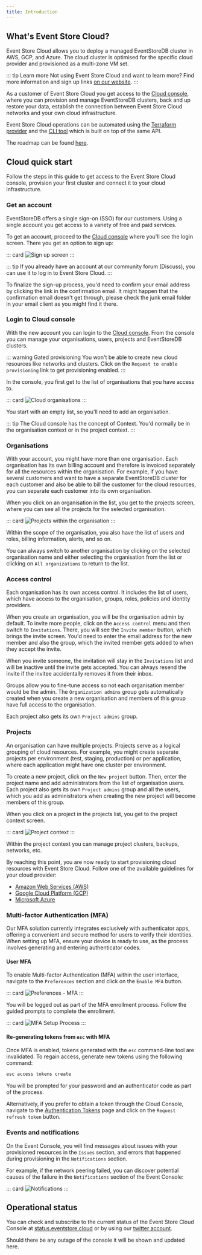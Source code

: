 ```yaml
---
title: Introduction
---
```


## What's Event Store Cloud?

Event Store Cloud allows you to deploy a managed EventStoreDB cluster in AWS, GCP, and Azure. The cloud cluster is optimised for the specific cloud provider and provisioned as a multi-zone VM set.

::: tip Learn more
Not using Event Store Cloud and want to learn more? Find more information and sign up links [on our website](https://www.eventstore.com/event-store-cloud).
:::

As a customer of Event Store Cloud you get access to the [Cloud console](https://console.eventstore.cloud), where you can provision and manage EventStoreDB clusters, back and up restore your data, establish the connection between Event Store Cloud networks and your own cloud infrastructure.

Event Store Cloud operations can be automated using the [Terraform provider](https://github.com/EventStore/terraform-provider-eventstorecloud) and the [CLI tool](https://github.com/EventStore/esc) which is built on top of the same API.

The roadmap can be found [here](https://www.eventstore.com/event-store-cloud).

## Cloud quick start

Follow the steps in this guide to get access to the Event Store Cloud console, provision your first cluster and connect it to your cloud infrastructure.

### Get an account

EventStoreDB offers a single sign-on (SSO) for our customers. Using a single account you get access to a variety of free and paid services.

To get an account, proceed to the [Cloud console](https://console.eventstore.cloud/)  where you'll see the login screen. There you get an option to sign up:

::: card 
![Sign up screen](./images/discuss-signup.png)
:::

::: tip
If you already have an account at our community forum (Discuss), you can use it to log in to Event Store Cloud.
:::

To finalize the sign-up process, you'd need to confirm your email address by clicking the link in the confirmation email. It might happen that the confirmation email doesn't get through, please check the junk email folder in your email client as you might find it there.

### Login to Cloud console

With the new account you can login to the [Cloud console](https://console.eventstore.cloud). From the console you can manage your organisations, users, projects and EventStoreDB clusters.

::: warning Gated provisioning
You won't be able to create new cloud resources like networks and clusters. Click on the `Request to enable provisioning` link to get provisioning enabled.
:::

In the console, you first get to the list of organisations that you have access to.

::: card 
![Cloud organisations](./images/cloud-console-orgs.png)
:::

You start with an empty list, so you'll need to add an organisation.

::: tip
The Cloud console has the concept of Context. You'd normally be in the organisation context or in the project context.
:::

### Organisations

With your account, you might have more than one organisation. Each organisation has its own billing account and therefore is invoiced separately for all the resources within the organisation. For example, if you have several customers and want to have a separate EventStoreDB cluster for each customer and also be able to bill the customer for the cloud resources, you can separate each customer into its own organisation.

When you click on an organisation in the list, you get to the projects screen, where you can see all the projects for the selected organisation.

::: card 
![Projects within the organisation](./images/cloud-org-projects.png)
:::

Within the scope of the organisation, you also have the list of users and roles, billing information, alerts, and so on.

You can always switch to another organisation by clicking on the selected organisation name and either selecting the organisation from the list or clicking on `All organizations` to return to the list.

### Access control

Each organisation has its own access control. It includes the list of users, which have access to the organisation, groups, roles, policies and identity providers.

When you create an organisation, you will be the organisation admin by default. To invite more people, click on the `Access control` menu and then switch to `Invitations`. There, you will see the `Invite member` button, which brings the invite screen. You'd need to enter the email address for the new member and also the group, which the invited member gets added to when they accept the invite.

When you invite someone, the invitation will stay in the `Invitations` list and will be inactive until the invite gets accepted. You can always resend the invite if the invitee accidentally removes it from their inbox.

Groups allow you to fine-tune access so not each organisation member would be the admin. The `Organization admins` group gets automatically created when you create a new organisation and members of this group have full access to the organisation.

Each project also gets its own `Project admins` group.

### Projects

An organisation can have multiple projects. Projects serve as a logical grouping of cloud resources. For example, you might create separate projects per environment (test, staging, production) or per application, where each application might have one cluster per environment.

To create a new project, click on the `New project` button. Then, enter the project name and add administrators from the list of organisation users. Each project also gets its own `Project admins` group and all the users, which you add as administrators when creating the new project will become members of this group.

When you click on a project in the projects list, you get to the project context screen.

::: card 
![Project context](./images/cloud-project-screen.png)
:::

Within the project context you can manage project clusters, backups, networks, etc.

By reaching this point, you are now ready to start provisioning cloud resources with Event Store Cloud. Follow one of the available guidelines for your cloud provider:

- [Amazon Web Services (AWS)](../provision/README.md#amazon-web-services-aws)
- [Google Cloud Platform (GCP)](../provision/README.md#google-cloud-platform-gcp)
- [Microsoft Azure](../provision/README.md#microsoft-azure)

### Multi-factor Authentication (MFA)

Our MFA solution currently integrates exclusively with authenticator apps, offering a convenient and secure method for users to verify their identities.  When setting up MFA, ensure your device is ready to use, as the process involves generating and entering authenticator codes.

#### User MFA

To enable Multi-factor Authentication (MFA) within the user interface, navigate to the `Preferences` section and click on the `Enable MFA` button. 

::: card
![Preferences - MFA](./images/mfa-preferences.png)
:::

You will be logged out as part of the MFA enrollment process. Follow the guided prompts to complete the enrollment. 

::: card
![MFA Setup Process](./images/mfa-setup-process.png)
:::

#### Re-generating tokens from `esc` with MFA
Once MFA is enabled, tokens generated with the `esc` command-line tool are invalidated. To regain access, generate new tokens using the following command:

```bash 
esc access tokens create
```

You will be prompted for your password and an authenticator code as part of the process.

Alternatively, if you prefer to obtain a token through the Cloud Console, navigate to the [Authentication Tokens](https://console.eventstore.cloud/authentication-tokens) page and click on the `Request refresh token` button.


### Events and notifications

On the Event Console, you will find messages about issues with your provisioned resources in the `Issues` section, and errors that happened during provisioning in the `Notifications` section.

For example, if the network peering failed, you can discover potential causes of the failure in the `Notifications` section of the Event Console:

::: card
![Notifications](./images/event-console.png)
:::

## Operational status

You can check and subscribe to the current status of the Event Store Cloud Console at [status.eventstore.cloud](https://status.eventstore.cloud) or by using our [twitter account](https://twitter.com/esc_status).

Should there be any outage of the console it will be shown and updated here.





